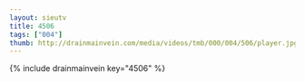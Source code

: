 ```yaml
--- 
layout: sieutv
title: 4506
tags: ["004"]
thumb: http://drainmainvein.com/media/videos/tmb/000/004/506/player.jpg
---
```

{% include drainmainvein key="4506" %} 
